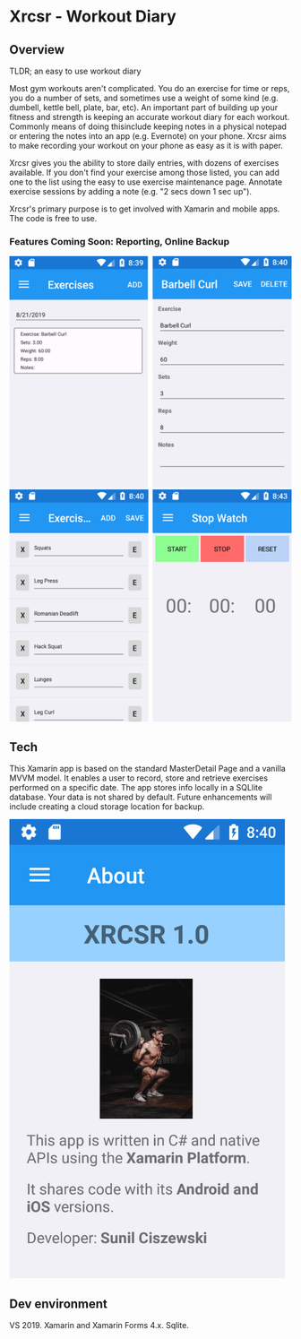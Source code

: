 # Xrcsr - Workout Diary

## Overview
TLDR; an easy to use workout diary 

Most gym workouts aren't complicated. You do an exercise for time or reps, you do a number of sets, and sometimes use a weight of some kind (e.g. dumbell, kettle bell, plate, bar, etc). An important part of building up your fitness and strength is keeping an accurate workout diary for each workout. Commonly means of doing thisinclude keeping notes in a physical notepad or entering the notes into an app (e.g. Evernote) on your phone. Xrcsr aims to make recording your workout on your phone as easy as it is with paper.

Xrcsr gives you the ability to store daily entries, with dozens of exercises available. If you don't find your exercise among those listed, you can add one to the list using the easy to use exercise maintenance page. Annotate exercise sessions by adding a note (e.g. "2 secs down 1 sec up"). 

Xrcsr's primary purpose is to get involved with Xamarin and mobile apps. The code is free to use.

### Features Coming Soon: Reporting, Online Backup 

![alt text](https://github.com/sunil-c/workoutmobile/blob/master/combo_sh.png "Screens")

## Tech
This Xamarin app is based on the standard MasterDetail Page and a vanilla MVVM model. It enables a user to record, store and retrieve exercises performed on a specific date. The app stores info locally in a SQLlite database. Your data is not shared by default. Future enhancements will include creating a cloud storage location for backup.

![alt text](https://github.com/sunil-c/workoutmobile/blob/master/about_page.jpg "About Page")

## Dev environment
VS 2019. Xamarin and Xamarin Forms 4.x. Sqlite.
